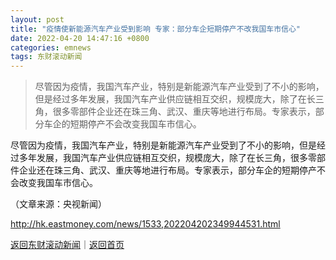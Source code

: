 ```yaml
---
layout: post
title: "疫情使新能源汽车产业受到影响 专家：部分车企短期停产不改我国车市信心"
date: 2022-04-20 14:47:16 +0800
categories: emnews
tags: 东财滚动新闻
---
```

> 尽管因为疫情，我国汽车产业，特别是新能源汽车产业受到了不小的影响，但是经过多年发展，我国汽车产业供应链相互交织，规模庞大，除了在长三角，很多零部件企业还在珠三角、武汉、重庆等地进行布局。专家表示，部分车企的短期停产不会改变我国车市信心。

<p>尽管因为疫情，我国汽车产业，特别是新能源汽车产业受到了不小的影响，但是经过多年发展，我国汽车产业供应链相互交织，规模庞大，除了在长三角，很多零部件企业还在珠三角、武汉、重庆等地进行布局。专家表示，部分车企的短期停产不会改变我国车市信心。 </p><p class="em_media">（文章来源：央视新闻）</p>

<http://hk.eastmoney.com/news/1533,202204202349944531.html>

[返回东财滚动新闻](//finews.withounder.com/emnews/)｜[返回首页](//finews.withounder.com/)